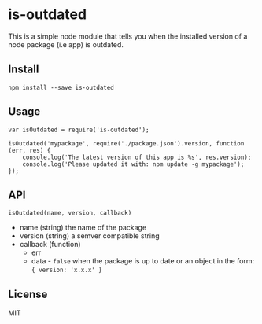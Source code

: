 # is-outdated

This is a simple node module that tells you when the installed version of a node package (i.e app) is outdated.

## Install

    npm install --save is-outdated

## Usage

    var isOutdated = require('is-outdated');

    isOutdated('mypackage', require('./package.json').version, function (err, res) {
        console.log('The latest version of this app is %s', res.version);
        console.log('Please updated it with: npm update -g mypackage');
    });

## API

`isOutdated(name, version, callback)`

* name (string) the name of the package
* version (string) a semver compatible string
* callback (function)
    * err
    * data - `false` when the package is up to date or an object in the form: `{ version: 'x.x.x' }`

## License

MIT
